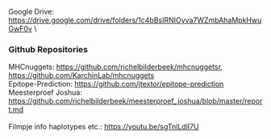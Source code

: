 Google Drive: https://drive.google.com/drive/folders/1c4bBsIRNIOyva7WZmbAhaMpkHwuGwF0v
\
### Github Repositories
MHCnuggets: https://github.com/richelbilderbeek/mhcnuggetsr, https://github.com/KarchinLab/mhcnuggets \
Epitope-Prediction: https://github.com/jtextor/epitope-prediction \
Meesterproef Joshua: https://github.com/richelbilderbeek/meesterproef_joshua/blob/master/report.md \
\
Filmpje info haplotypes etc.: https://youtu.be/sgTnlLdlI7U

